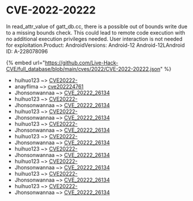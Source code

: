 # CVE-2022-20222

In read_attr_value of gatt_db.cc, there is a possible out of bounds write due to a missing bounds check. This could lead to remote code execution with no additional execution privileges needed. User interaction is not needed for exploitation.Product: AndroidVersions: Android-12 Android-12LAndroid ID: A-228078096

{% embed url="https://github.com/Live-Hack-CVE/full_database/blob/main/cves/2022/CVE-2022-20222.json" %}


* huihuo123 ~> [CVE20222-](https://www.alice-snow.ru/2022/database/cve-2022-20222/cve20222--huihuo123)
* anayflima ~> [cve202224761](https://www.alice-snow.ru/2022/database/cve-2022-20222/cve202224761-anayflima)
* Jhonsonwannaa ~> [CVE_20222_26134](https://www.alice-snow.ru/2022/database/cve-2022-20222/cve_20222_26134-jhonsonwannaa)
* huihuo123 ~> [CVE20222-](https://www.alice-snow.ru/2022/database/cve-2022-20222/cve20222--huihuo123)
* Jhonsonwannaa ~> [CVE_20222_26134](https://www.alice-snow.ru/2022/database/cve-2022-20222/cve_20222_26134-jhonsonwannaa)
* huihuo123 ~> [CVE20222-](https://www.alice-snow.ru/2022/database/cve-2022-20222/cve20222--huihuo123)
* Jhonsonwannaa ~> [CVE_20222_26134](https://www.alice-snow.ru/2022/database/cve-2022-20222/cve_20222_26134-jhonsonwannaa)
* huihuo123 ~> [CVE20222-](https://www.alice-snow.ru/2022/database/cve-2022-20222/cve20222--huihuo123)
* Jhonsonwannaa ~> [CVE_20222_26134](https://www.alice-snow.ru/2022/database/cve-2022-20222/cve_20222_26134-jhonsonwannaa)
* huihuo123 ~> [CVE20222-](https://www.alice-snow.ru/2022/database/cve-2022-20222/cve20222--huihuo123)
* Jhonsonwannaa ~> [CVE_20222_26134](https://www.alice-snow.ru/2022/database/cve-2022-20222/cve_20222_26134-jhonsonwannaa)
* huihuo123 ~> [CVE20222-](https://www.alice-snow.ru/2022/database/cve-2022-20222/cve20222--huihuo123)
* Jhonsonwannaa ~> [CVE_20222_26134](https://www.alice-snow.ru/2022/database/cve-2022-20222/cve_20222_26134-jhonsonwannaa)
* huihuo123 ~> [CVE20222-](https://www.alice-snow.ru/2022/database/cve-2022-20222/cve20222--huihuo123)
* Jhonsonwannaa ~> [CVE_20222_26134](https://www.alice-snow.ru/2022/database/cve-2022-20222/cve_20222_26134-jhonsonwannaa)
* huihuo123 ~> [CVE20222-](https://www.alice-snow.ru/2022/database/cve-2022-20222/cve20222--huihuo123)
* Jhonsonwannaa ~> [CVE_20222_26134](https://www.alice-snow.ru/2022/database/cve-2022-20222/cve_20222_26134-jhonsonwannaa)
* huihuo123 ~> [CVE20222-](https://www.alice-snow.ru/2022/database/cve-2022-20222/cve20222--huihuo123)
* Jhonsonwannaa ~> [CVE_20222_26134](https://www.alice-snow.ru/2022/database/cve-2022-20222/cve_20222_26134-jhonsonwannaa)